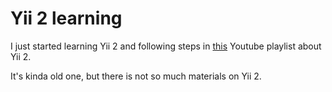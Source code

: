 Yii 2 learning
===============================

I just started learning Yii 2 and following steps in  [this](https://www.youtube.com/playlist?list=PLRd0zhQj3CBmusDbBzFgg3H20VxLx2mkF) Youtube playlist about Yii 2.

It's kinda old one, but there is not so much materials on Yii 2.